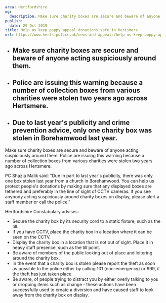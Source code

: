 ```yaml
area: Hertfordshire
og:
  description: Make sure charity boxes are secure and beware of anyone acting suspiciously around them. Police are issuing this warning because a number of collection boxes from various charities were stolen two years ago across Hertsmere.
publish:
  date: 29 Oct 2019
title: Help us keep poppy appeal donations safe in Hertsmere
url: https://www.herts.police.uk/news-and-appeals/help-us-keep-poppy-appeal-donations-safe-in-hertsmere-0961j
```

* ## Make sure charity boxes are secure and beware of anyone acting suspiciously around them.

 * ## Police are issuing this warning because a number of collection boxes from various charities were stolen two years ago across Hertsmere.

 * ## Due to last year's publicity and crime prevention advice, only one charity box was stolen in Borehamwood last year.

Make sure charity boxes are secure and beware of anyone acting suspiciously around them. Police are issuing this warning because a number of collection boxes from various charities were stolen two years ago across Hertsmere.

PC Shazia Malik said: "Due in part to last year's publicity, there was only one box stolen last year from a church in Borehamwood. You can help us protect people's donations by making sure that any displayed boxes are tethered and preferably in the line of sight of CCTV cameras. If you see anybody acting suspiciously around charity boxes on display, please alert a staff member or call the police."

Hertfordshire Constabulary advises:

 * Secure the charity box by its security cord to a static fixture, such as the till.
 * If you have CCTV, place the charity box in a location where it can be seen on the CCTV.
 * Display the charity box in a location that is not out of sight. Place it in heavy staff presence, such as the till point.
 * Be aware of members of the public looking out of place and loitering around the charity box.
 * In the event that a charity box is stolen please report the theft as soon as possible to the police either by calling 101 (non-emergency) or 999, if the theft has just taken place.
 * Be aware, of people trying to distract you by either overly talking to you or dropping items such as change - these actions have been successfully used to create a diversion and have caused staff to look away from the charity box on display.
